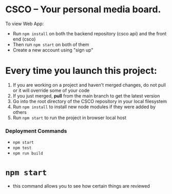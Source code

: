 # CSCO – Your personal media board.


To view Web App:
- Run `npm install` on both the backend repository (csco api) and the front end (csco)
- Then run `npm start` on both of them
- Create a new account using "sign up"

# Every time you launch this project:

1. If you are working on a project and haven't merged changes, do not pull or it will override some of your code
2. If you just merged, **pull** from the main branch to get the latest version
3. Go into the root directory of the CSCO repository in your local filesystem
4. Run `npm install` to install new node modules if they were added by others
5. Run `npm start` to run the project in browser local host

### Deployment Commands
- `npm start`
- `npm test`
- `npm run build`

# `npm start`
- this command allows you to see how certain things are reviewed 
